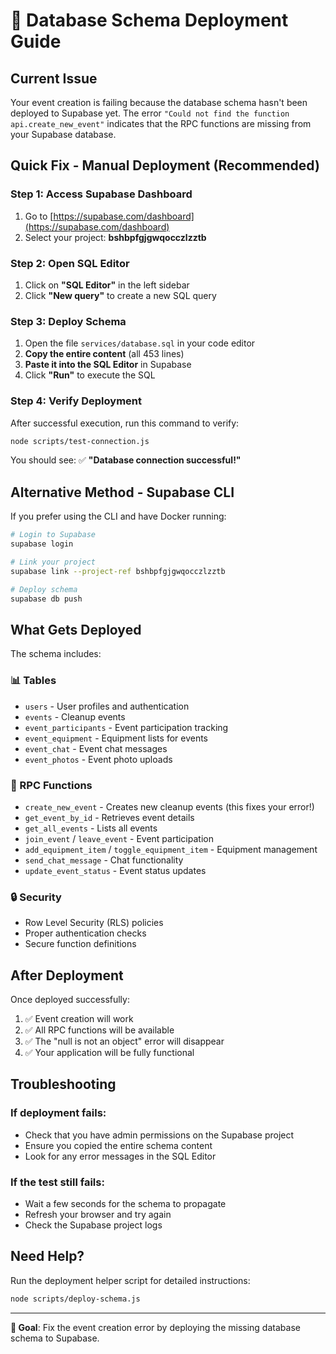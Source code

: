 # 🚀 Database Schema Deployment Guide

## Current Issue
Your event creation is failing because the database schema hasn't been deployed to Supabase yet. The error `"Could not find the function api.create_new_event"` indicates that the RPC functions are missing from your Supabase database.

## Quick Fix - Manual Deployment (Recommended)

### Step 1: Access Supabase Dashboard
1. Go to [https://supabase.com/dashboard](https://supabase.com/dashboard)
2. Select your project: **bshbpfgjgwqocczlzztb**

### Step 2: Open SQL Editor
1. Click on **"SQL Editor"** in the left sidebar
2. Click **"New query"** to create a new SQL query

### Step 3: Deploy Schema
1. Open the file `services/database.sql` in your code editor
2. **Copy the entire content** (all 453 lines)
3. **Paste it into the SQL Editor** in Supabase
4. Click **"Run"** to execute the SQL

### Step 4: Verify Deployment
After successful execution, run this command to verify:
```bash
node scripts/test-connection.js
```

You should see: ✅ **"Database connection successful!"**

## Alternative Method - Supabase CLI

If you prefer using the CLI and have Docker running:

```bash
# Login to Supabase
supabase login

# Link your project
supabase link --project-ref bshbpfgjgwqocczlzztb

# Deploy schema
supabase db push
```

## What Gets Deployed

The schema includes:

### 📊 Tables
- `users` - User profiles and authentication
- `events` - Cleanup events
- `event_participants` - Event participation tracking
- `event_equipment` - Equipment lists for events
- `event_chat` - Event chat messages
- `event_photos` - Event photo uploads

### 🔧 RPC Functions
- `create_new_event` - Creates new cleanup events (this fixes your error!)
- `get_event_by_id` - Retrieves event details
- `get_all_events` - Lists all events
- `join_event` / `leave_event` - Event participation
- `add_equipment_item` / `toggle_equipment_item` - Equipment management
- `send_chat_message` - Chat functionality
- `update_event_status` - Event status updates

### 🔒 Security
- Row Level Security (RLS) policies
- Proper authentication checks
- Secure function definitions

## After Deployment

Once deployed successfully:

1. ✅ Event creation will work
2. ✅ All RPC functions will be available
3. ✅ The "null is not an object" error will disappear
4. ✅ Your application will be fully functional

## Troubleshooting

### If deployment fails:
- Check that you have admin permissions on the Supabase project
- Ensure you copied the entire schema content
- Look for any error messages in the SQL Editor

### If the test still fails:
- Wait a few seconds for the schema to propagate
- Refresh your browser and try again
- Check the Supabase project logs

## Need Help?

Run the deployment helper script for detailed instructions:
```bash
node scripts/deploy-schema.js
```

---

**🎯 Goal**: Fix the event creation error by deploying the missing database schema to Supabase.